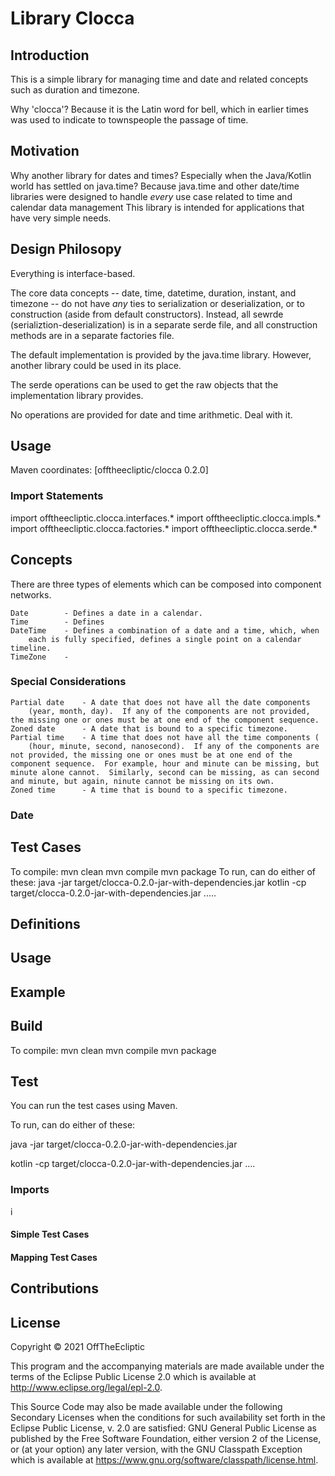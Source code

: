# Library Clocca

## Introduction

This is a simple library for managing time and date and related concepts such as duration and timezone.

Why 'clocca'?  Because it is the Latin word for bell, which in earlier times was used to indicate to townspeople the passage of time.

## Motivation

Why another library for dates and times? Especially when the Java/Kotlin world has settled on java.time?  Because java.time and other date/time libraries were designed to handle *every* use case related to time and calendar data management This library is intended for applications that have very simple needs.

## Design Philosopy

Everything is interface-based.

The core data concepts -- date, time, datetime, duration, instant, and timezone -- do not have *any* ties to serialization or deserialization, or to construction (aside from default constructors).  Instead, all sewrde (serializtion-deserialization) is in a separate serde file, and all construction methods are in a separate factories file.

The default implementation is provided by the java.time library.  However, another library could be used in its place.

The serde operations can be used to get the raw objects that the implementation library provides.

No operations are provided for date and time arithmetic.  Deal with it.


## Usage

Maven coordinates: [offtheecliptic/clocca 0.2.0]

### Import Statements

import offtheecliptic.clocca.interfaces.*
import offtheecliptic.clocca.impls.*
import offtheecliptic.clocca.factories.*
import offtheecliptic.clocca.serde.*

## Concepts

There are three types of elements which can be composed into component networks.

    Date        - Defines a date in a calendar. 
    Time        - Defines 
    DateTime    - Defines a combination of a date and a time, which, when
        each is fully specified, defines a single point on a calendar timeline.
    TimeZone    - 

### Special Considerations

    Partial date    - A date that does not have all the date components 
        (year, month, day).  If any of the components are not provided, the missing one or ones must be at one end of the component sequence.  
    Zoned date      - A date that is bound to a specific timezone.
    Partial time    - A time that does not have all the time components (
        (hour, minute, second, nanosecond).  If any of the components are not provided, the missing one or ones must be at one end of the component sequence.  For example, hour and minute can be missing, but minute alone cannot.  Similarly, second can be missing, as can second and minute, but again, ninute cannot be missing on its own.   
    Zoned time      - A time that is bound to a specific timezone.
    

### Date


## Test Cases

To compile:
   mvn clean
   mvn compile
   mvn package
To run, can do either of these:
   java  -jar target/clocca-0.2.0-jar-with-dependencies.jar
   kotlin -cp target/clocca-0.2.0-jar-with-dependencies.jar .....


## Definitions


## Usage

## Example

## Build

To compile:
   mvn clean
   mvn compile
   mvn package

## Test

You can run the test cases using Maven.

To run, can do either of these:

java  -jar target/clocca-0.2.0-jar-with-dependencies.jar

kotlin -cp target/clocca-0.2.0-jar-with-dependencies.jar ....


### Imports

i
#### Simple Test Cases


#### Mapping Test Cases


## Contributions

## License

Copyright © 2021 OffTheEcliptic

This program and the accompanying materials are made available under the
terms of the Eclipse Public License 2.0 which is available at
http://www.eclipse.org/legal/epl-2.0.

This Source Code may also be made available under the following Secondary
Licenses when the conditions for such availability set forth in the Eclipse
Public License, v. 2.0 are satisfied: GNU General Public License as published by
the Free Software Foundation, either version 2 of the License, or (at your
option) any later version, with the GNU Classpath Exception which is available
at https://www.gnu.org/software/classpath/license.html.

